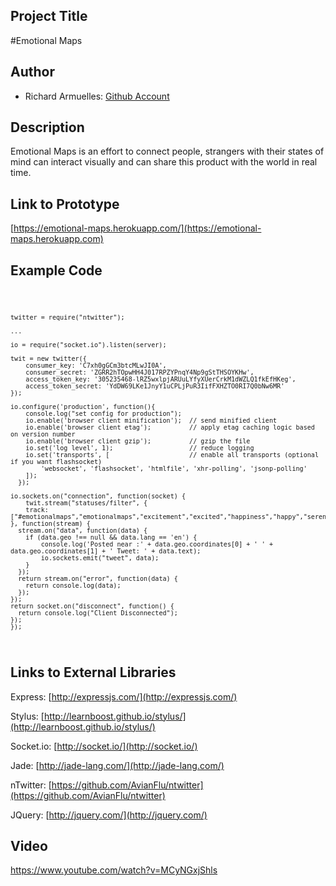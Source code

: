 ## Project Title
#Emotional Maps

## Author
- Richard Armuelles: [Github Account](http://github.com/kurai021 "Github Account")

## Description
Emotional Maps is an effort to connect people, strangers with their states of mind can interact visually and can share this product with the world in real time.

## Link to Prototype
[https://emotional-maps.herokuapp.com/](https://emotional-maps.herokuapp.com)

## Example Code
<code>

    twitter = require("ntwitter");

    ...

    io = require("socket.io").listen(server);

    twit = new twitter({
        consumer_key: 'C7xh0gGCm3btcMLwJI0A',
        consumer_secret: 'ZGRR2hTOpwHH4J017RPZYPnqY4Np9gStTHSOYKHw',
        access_token_key: '305235468-lRZ5wxlpjARUuLYfyXUerCrkM1dWZLQ1fkEfHKeg',
        access_token_secret: 'YdDW69LKe1JnyY1uCPLjPuR3IifFXHZTO0RI7Q0bNw6MR'
    });
    
    io.configure('production', function(){
        console.log("set config for production");
        io.enable('browser client minification');  // send minified client
        io.enable('browser client etag');          // apply etag caching logic based on version number
        io.enable('browser client gzip');          // gzip the file
        io.set('log level', 1);                    // reduce logging
        io.set('transports', [                     // enable all transports (optional if you want flashsocket)
            'websocket', 'flashsocket', 'htmlfile', 'xhr-polling', 'jsonp-polling'
        ]);
      });

    io.sockets.on("connection", function(socket) {
        twit.stream("statuses/filter", {
        track: ["#emotionalmaps","emotionalmaps","excitement","excited","happiness","happy","serenity","serene","calm","calmed","alertness","alert","anticipation","anticipate","anticipated","interest","interesting","anger","angry","annoyance","annoyed","annoying","abhorrence","pain","painful","boredom","boring","sadness","sad","pensive","thoughtful","guess","amaze","amazed","amazing","surprised","surprising","surprise","distracted","distraction","distract","terrified","terrifying","fear","fearing","feared","apprehension","apprehensive","admiration","admire","admiring","confident","confide","trust","acceptance","accept","accepting","hasle","discomfort","hate"]
    }, function(stream) {
      stream.on("data", function(data) {
        if (data.geo !== null && data.lang == 'en') {
            console.log('Posted near :' + data.geo.coordinates[0] + ' ' + data.geo.coordinates[1] + ' Tweet: ' + data.text);
            io.sockets.emit("tweet", data);
        }
      });
      return stream.on("error", function(data) {
        return console.log(data);
      });
    });
    return socket.on("disconnect", function() {
      return console.log("Client Disconnected");
    });
    });

</code>

## Links to External Libraries
Express: [http://expressjs.com/](http://expressjs.com/)

Stylus: [http://learnboost.github.io/stylus/](http://learnboost.github.io/stylus/)

Socket.io: [http://socket.io/](http://socket.io/)

Jade: [http://jade-lang.com/](http://jade-lang.com/)

nTwitter: [https://github.com/AvianFlu/ntwitter](https://github.com/AvianFlu/ntwitter)

JQuery: [http://jquery.com/](http://jquery.com/)

## Video
https://www.youtube.com/watch?v=MCyNGxjShls
